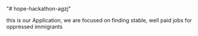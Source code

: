 "# hope-hackathon-agzj" 

this is our Application, we are focused on finding stable, well paid jobs for oppressed immigrants